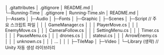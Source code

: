 │  .gitattributes
│  .gitignore
│  README.md
│  
└─Running-Time
    │  .gitignore
    │  Running-Time.sln
    │  README.md
    │  
    ├─Assets
    │  ├─Audio
    │  ├─Fonts
    │  ├─Graphic
    │  ├─Scenes
    │  ├─Script               // 주요 스크립트 파일
    │  │  │  GameManager.cs
    │  │  │  PlayerMove.cs
    │  │  │  EnemyMove.cs
    │  │  │  CameraFollow.cs
    │  │  │  SettingMenu.cs
    │  │  │  Timer.cs
    │  │  │  PauseMenu.cs
    │  │  │  drones.cs
    │  │  │  stateui.cs
    │  │  │  ArrowEnemy.cs
    │  │  │  unknown.cs
    │  │  │  ...
    │  │
    │  ├─TileMap
    │  ├─Video
    │
    └─Library (생략)          // Unity 자동 생성 라이브러리
